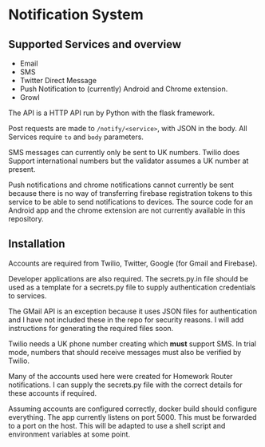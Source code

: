 # Notification System
## Supported Services and overview

- Email
- SMS
- Twitter Direct Message
- Push Notification to (currently) Android and Chrome extension.
- Growl

The API is a HTTP API run by Python with the flask framework.

Post requests are made to `/notify/<service>`, with JSON in the body. All Services
require `to` and `body` parameters.

SMS messages can currently only be sent to UK numbers. Twilio does Support
international numbers but the validator assumes a UK number at present.

Push notifications and chrome notifications cannot currently be sent because there
is no way of transferring firebase registration tokens to this service to be able to
send notifications to devices. The source code for an Android app and the chrome
extension are not currently available in this repository.

## Installation

Accounts are required from Twilio, Twitter, Google (for Gmail and Firebase).

Developer applications are also required. The secrets.py.in file should be used
as a template for a secrets.py file to supply authentication credentials to
services.

The GMail API is an exception because it uses JSON files for authentication
and I have not included these in the repo for security reasons. I will add instructions
for generating the required files soon.

Twilio needs a UK phone number creating which **must** support SMS. In trial
mode, numbers that should receive messages must also be verified by Twilio.

Many of the accounts used here were created for Homework Router notifications. I
can supply the secrets.py file with the correct details for these accounts if
required.

Assuming accounts are configured correctly, docker build should configure everything.
The app currently listens on port 5000. This must be forwarded to a port on the host.
This will be adapted to use a shell script and environment variables at some point.
